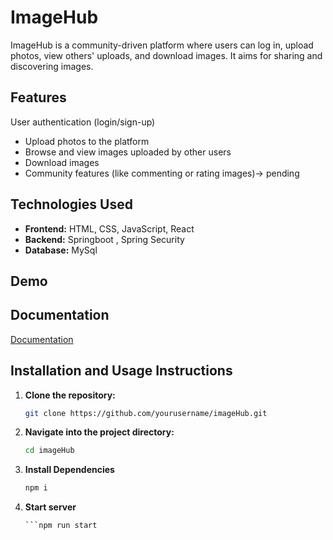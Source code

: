 # ImageHub
ImageHub is a community-driven platform where users can log in, upload photos, view others' uploads, and download images. It aims  for sharing and discovering images.

## Features
User authentication (login/sign-up)
- Upload photos to the platform
- Browse and view images uploaded by other users
- Download images
- Community features (like commenting or rating images)-> pending

## Technologies Used
- **Frontend:** HTML, CSS, JavaScript, React
- **Backend:** Springboot , Spring Security
- **Database:** MySql

## Demo

## Documentation

[Documentation](https://linktodocumentation)

## Installation and Usage Instructions

1. **Clone the repository:**
   ```bash
   git clone https://github.com/yourusername/imageHub.git
2. **Navigate into the project directory:**
   ```bash
   cd imageHub
3. **Install Dependencies**
   ```bash
   npm i
4. **Start server**
   ```bash
   ```npm run start
